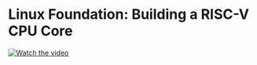 # Linux Foundation: Building a RISC-V CPU Core

[![Watch the video](https://raw.githubusercontent.com/keechongwei/linuxfoundation-building-RISCV-CPU-core/main/media/thumbnail.jpg)](https://raw.githubusercontent.com/keechongwei/linuxfoundation-building-RISCV-CPU-core/main/cpu_test_prog.mp4)



